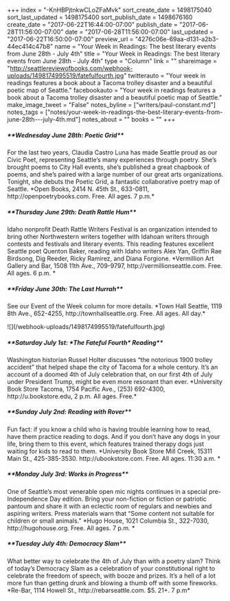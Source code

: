 +++
index = "-KnHBPjtnkwCLoZFaMvk"
sort_create_date = 1498175040
sort_last_updated = 1498175400
sort_publish_date = 1498676160
create_date = "2017-06-22T16:44:00-07:00"
publish_date = "2017-06-28T11:56:00-07:00"
date = "2017-06-28T11:56:00-07:00"
last_updated = "2017-06-22T16:50:00-07:00"
preview_url = "4276c06e-69aa-d131-a2b3-44ec414c47b8"
name = "Your Week in Readings: The best literary events from June 28th - July 4th"
title = "Your Week in Readings: The best literary events from June 28th - July 4th"
type = "Column"
link = ""
shareimage = "http://seattlereviewofbooks.com/webhook-uploads/1498174995519/fatefulfourth.jpg"
twitterauto = "Your week in readings features a book about a Tacoma trolley disaster and a beautiful poetic map of Seattle."
facebookauto = "Your week in readings features a book about a Tacoma trolley disaster and a beautiful poetic map of Seattle."
make_image_tweet = "False"
notes_byline = ["writers/paul-constant.md"]
notes_tags = ["notes/your-week-in-readings-the-best-literary-events-from-june-28th---july-4th.md"]
notes_about = ""
books = ""
+++
<p class="noindent"><h5>**Wednesday June 28th: Poetic Grid**</h5></p> 
For the last two years, Claudia Castro Luna has made Seattle proud as our Civic Poet, representing Seattle’s many experiences through poetry. She’s brought poems to City Hall events, she’s published a great chapbook of poems, and she’s paired with a large number of our great arts organizations. Tonight, she debuts the Poetic Grid, a fantastic collaborative poetry map of Seattle.
*Open Books, 2414 N. 45th St., 633-0811, http://openpoetrybooks.com. Free. All ages. 7 p.m.* 
 
 <p class="noindent"><h5>**Thursday June 29th: Death Rattle Hum**</h5></p>
Idaho nonprofit Death Rattle Writers Festival is an organization intended to bring other Northwestern writers together with Idahoan writers through contests and festivals and literary events. This reading features excellent Seattle poet Quenton Baker, reading with Idaho writers Alex Yan, Griffin Rae Birdsong, Dig Reeder, Ricky Ramirez, and Diana Forgione. 
*Vermillion Art Gallery and Bar, 1508 11th Ave., 709-9797, http://vermillionseattle.com. Free. All ages. 6 p.m. *
 
<p class="noindent"><h5>**Friday June 30th: The Last Hurrah**</h5></p> 
See our Event of the Week column for more details.
*Town Hall Seattle, 1119 8th Ave., 652-4255, http://townhallseattle.org. Free. All ages. All day.*

<p class="image-left">![](/webhook-uploads/1498174995519/fatefulfourth.jpg)</p>

<p class="noindent"><h5>**Saturday July 1st: *The Fateful Fourth* Reading**</h5></p> 
Washington historian Russel Holter discusses “the notorious 1900 trolley accident” that helped shape the city of Tacoma for a whole century. It’s an account of a doomed 4th of July celebration that, on our first 4th of July under President Trump, might be even more resonant than ever.
*University Book Store Tacoma, 1754 Pacific Ave., (253) 692-4300, http://u.bookstore.edu, 2 p.m. All ages. Free.*

<p class="noindent"><h5>**Sunday July 2nd: Reading with Rover**</h5></p> 
Fun fact: if you know a child who is having trouble learning how to read, have them practice reading to dogs. And if you don’t have any dogs in your life, bring them to this event, which features trained therapy dogs just waiting for kids to read to them.
*University Book Store Mill Creek, 15311 Main St., 425-385-3530. http://ubookstore.com. Free. All ages. 11:30 a.m. *


<p class="noindent"><h5>**Monday July 3rd: Works in Progress**</h5></p> 
One of Seattle’s most venerable open mic nights continues in a special pre-Independence Day edition. Bring your non-fiction or fiction or patriotic pantoum and share it with an eclectic room of regulars and newbies and aspiring writers. Press materials warn that “Some content not suitable for children or small animals.”
*Hugo House, 1021 Columbia St., 322-7030, http://hugohouse.org. Free. All ages. 7 p.m. * 

<p class="noindent"><h5>**Tuesday July 4th: Democracy Slam**</h5></p> 
What better way to celebrate the 4th of July than with a poetry slam? Think of today’s Democracy Slam as a celebration of your constitutional right to celebrate the freedom of speech, with booze and prizes. It’s a hell of a lot more fun than getting drunk and blowing a thumb off with some fireworks.
*Re-Bar, 1114 Howell St., http://rebarseattle.com. $5. 21+. 7 p.m*
